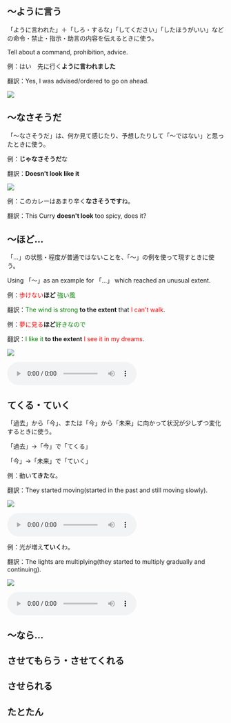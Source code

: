 ## ～ように言う

「ように言われた」＋「しろ・するな」「してください」「したほうがいい」などの命令・禁止・指示・助言の内容を伝えるときに使う。

Tell about a command, prohibition, advice.


例：はい　先に行く**ように言われました**

翻訳：Yes, I was advised/ordered to go on ahead.

![](https://us-southeast-1.linodeobjects.com/immersionkit/media/anime/Clannad/media/A_ClannadS01_E22_1_0.05.50.905.jpg)


## ～なさそうだ

「～なさそうだ」は、何か見て感じたり、予想したりして「～ではない」と思ったときに使う。

例：**じゃなさそうだ**な

翻訳：**Doesn't look like it**

![](https://us-southeast-1.linodeobjects.com/immersionkit/media/anime/Chobits/media/Chobits_06_0.03.35.520-0.03.36.570.jpg)


例：このカレーはあまり辛く**なさそうです**ね。

翻訳：This Curry **doesn't look** too spicy, does it?

## ～ほど...

「...」の状態・程度が普通ではないことを、「～」の例を使って現すときに使う。

Using 「～」as an example for 「...」 which reached an unusual extent.

例：<span style="color: red">歩けない</span>**ほど** <span style="color: green">強い風</span>

翻訳：<span style="color: green">The wind is strong</span> **to the extent** that <span style="color: red">I can't walk</span>. 

例：<span style="color: red">夢に見る</span>**ほど**<span style="color: green">好きなので</span>

翻訳：<span style="color: green">I like it</span> **to the extent** <span style="color: red">I see it in my dreams</span>.


![](https://us-southeast-1.linodeobjects.com/immersionkit/media/anime/Demon%20Slayer%20-%20Kimetsu%20no%20Yaiba/media/Kimetsu_no_Yaiba_26_0.08.06.330.jpg)

![](https://us-southeast-1.linodeobjects.com/immersionkit/media/anime/Demon%20Slayer%20-%20Kimetsu%20no%20Yaiba/media/Kimetsu_no_Yaiba_26_0.08.04.970-0.08.07.540.mp3)

## てくる・ていく

「過去」から「今」、または「今」から「未来」に向かって状況が少しずつ変化するときに使う。

「過去」→「今」で「てくる」

「今」→「未来」で「ていく」

例：動い**てきた**な。

翻訳：They started moving(started in the past and still moving slowly).

![](https://us-southeast-1.linodeobjects.com/immersionkit/media/anime/Code%20Geass%20Season%201/media/A_Code_GeassS01_08_0.05.16.835.jpg)

![](https://us-southeast-1.linodeobjects.com/immersionkit/media/anime/Code%20Geass%20Season%201/media/A_Code_GeassS01_08_0.05.16.020-0.05.17.650.mp3)


例：光が増え**ていく**わ。

翻訳：The lights are multiplying(they started to multiply gradually and continuing).

![](https://us-southeast-1.linodeobjects.com/immersionkit/media/anime/Little%20Witch%20Academia/media/A-LittleWitchAcademia25_1_0.12.22.867.jpg)

![](https://us-southeast-1.linodeobjects.com/immersionkit/media/anime/Little%20Witch%20Academia/media/A-LittleWitchAcademia25_1_0.12.21.866-0.12.23.868.mp3)

## ～なら...


## させてもらう・させてくれる


## させられる


## たとたん